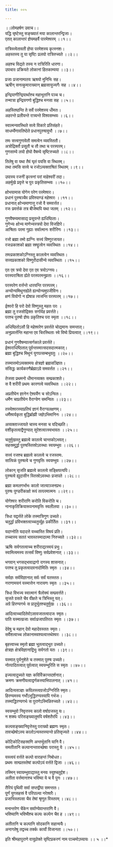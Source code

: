 ```yaml
---
title: ००५

---
```

।।लोमहर्षण उवाच।।  
यद्धि सृष्टेस्तु सङ्ख्यातं मया कालान्तरन्द्विजाः।  
एतत् कालान्तरं ज्ञेयमहर्वै पारमेश्वरम् ।।१।।  
  
रात्रिस्त्वेतावती ज्ञेया परमेशस्य कृत्स्नशः।  
अहस्तस्य तु या सृष्टिः प्रलयो रात्रिरुच्यते ।।२।।  
  
अहश्च विद्यते तस्य न रात्रिरिति धारणा।  
उपचारः प्रक्रियते लोकानां हितकाम्यया ।।३।।  
  
प्रजाः प्रजानाम्पतय ऋषयो मुनिभिः सह।  
ऋषीन् सनत्कुमाराख्यान् ब्रह्मसायुज्यगैः सह ।।४।।  
  
इन्द्रियाणीन्द्रियार्थाश्च महाभूतानि पञ्च च।  
तन्मात्रा इन्द्रियगणो बुद्धिश्च मनसा सह ।।५।।  
  
अहस्तिष्ठन्ति ते सर्वे परमेशस्य धीमतः।  
अहरन्ते प्रलीयन्ते रात्र्यन्ते विश्वसम्भवः ।।६।।  
  
स्वात्मन्यवस्थिते सत्वे विकारे प्रतिसंहते।  
साधर्म्येणावतिष्ठेते प्रधानपुरुषावुभौ ।।७।।  
  
तमः सत्त्वगुणावेतौ समत्वेन व्यवस्तितौ।  
अत्रोद्रिक्तौ प्रसूतौ च तौ तथा च परस्परम्।  
गुणसाम्ये लयो ज्ञेयो वैषम्ये सृष्टिरुच्यते ।।८।।  
  
तिलेषु वा यथा तैवं घृतं पयसि वा स्थितम्।  
तथा तमसि सत्त्वे च रजोऽव्यक्ताश्रितं स्थितम् ।।९।।  
  
उपास्य रजनीं कृत्स्नां परां माहेश्वरीं तदा।  
अहर्मुखे प्रवृत्ते च पुरः प्रकृतिसम्भवः ।।१०।।  
  
क्षोभयामास योगेन परेण परमेश्वरः।  
प्रधानं पुरुषञ्चैव प्रविश्याण्डं महेश्वरः ।।११।।  
प्रधानात् क्षोभ्यमाणात्तु रजो वै समवर्त्तत।  
रजः प्रवर्त्तकं तत्र बीजेष्वपि यथा जलम् ।।१२।।  
  
गुणवैषम्यमासाद्य प्रसूयन्ते ह्यधिष्ठिताः।  
गुणेभ्यः क्षोभ्य माणेभ्यस्त्रयो देवा विजज्ञिरे।  
आश्रिताः परमा गुह्याः सर्वात्मानः शरीरिणः ।।१३।।  
  
रजो ब्रह्मा तमो ह्यग्निः सत्त्वं विष्णुरजायत।  
रजःप्रकाशको ब्रह्मा स्रष्ट्टृत्वेन व्यवस्थितः ।।१४।।  
  
तमःप्रकाशकोऽग्निस्तु कालत्वेन व्यवस्थितः।  
सत्त्वप्रकाशको विष्णुरौदासीन्ये व्यवस्थितः ।।१५।।  
  
एत एव त्रयो देवा एत एव त्रयोऽग्नयः।  
परस्पराश्रिता ह्येते परस्परमनुव्रताः ।।१६।।  
  
परस्परेण वर्त्तन्ते धारयन्ति परस्परम्।  
अन्योन्यमिथुनाह्येते ह्यन्योन्यमुपजीविनः।  
क्षणं वियोगो न ह्येषान्न त्यजन्ति परस्परम् ।।१७।।  
  
ईश्वरो हि परो देवो विष्णुस्तु महतः परः ।  
ब्रह्मा तु रजसोद्रिक्तः सर्गायेह प्रवर्त्तते।  
परश्च पुरुषो ज्ञेयः प्रकृतिश्च परा स्मृता ।।१८।।  
  
अधिष्ठितोऽसौ हि महेश्वरेण प्रवर्त्तते चोद्यमानः समन्तात्।  
अनुप्रवर्त्तन्ति महान्त एव चिरस्थिताः स्वे विष्ये प्रियत्वात् ।।१९।।  
  
प्रधानं गुणवैषम्यात्सर्गकाले प्रवर्त्तते।  
ईश्वराधिष्ठितात् पूर्वन्तस्मात्सदसदात्मकात्।  
ब्रह्मा बुद्धिश्च मिथुनं युगपत्सम्बभूवतुः ।।२०।।  
  
तस्मात्तमोऽव्यक्तमयः क्षेत्रज्ञो ब्रह्मसञ्ज्ञितः।  
संसिद्धः कार्यकरणैर्ब्रह्माऽग्रे समवर्त्तत ।।२१।।  
  
तेजसा प्रथमनो धीमानव्यक्तः सम्प्रकाशते।  
स वै शरीरी प्रथमः कारणत्वे व्यवस्थितः ।।२२।।  
  
अप्रतीघेन ज्ञानेन ऐश्वर्येण च सोऽन्वितः।  
धर्मेण चाप्रतीघेन वैराग्येण समन्वितः ।।२३।।  
  
तस्येश्वरस्याप्रतिघं ज्ञानं वैराग्यलक्षणम्।  
धर्मैश्वर्यकृता बुद्धिर्ब्राह्मी जज्ञेऽभिमानिनः ।।२४।।  
  
अव्यक्ताज्जायते चास्य मनसा च यदिच्छति।  
वशीकृतत्वाद्वैगुण्यात् सुरेशत्वात्स्वभावतः ।।२५।।  
  
चतुर्मुखस्तु ब्रह्मत्वे कालत्वे चान्तकोऽभवत्।  
सहस्रमूर्द्धा पुरुषस्तिस्रोऽवस्थाः स्वयम्भुवः ।।२६।।  
  
सत्त्वं रजश्च ब्रह्मत्वे कालत्वे च रजस्तमः.  
सात्विकं पुरुषत्वे च गुणवृत्तिः स्वयम्भुवः ।।२७।।  
  
लोकान् सृजति ब्रह्मत्वे कालत्वे सङ्क्षिपत्यपि।  
पुरुषत्वे ह्युदासीन स्तिस्रोऽवस्थाः प्रजापते ।।२८।।  
  
ब्रह्मा कमलगर्भाभः कालो जात्याञ्जनप्रभः।  
पुरुषः पुण्डरीकाक्षो रूपं तत्परमात्मनः ।।२९।।  
  
योगेश्वरः शरीराणि करोति विकरोति च।  
नानाकृतिक्रियारूपनामवृत्तिः स्वलीलया ।।३०।।  
  
त्रिधा यद्वर्त्तते लोके तस्मात्रिगुण उच्यते।  
चतुर्द्धा प्रविभक्तत्वाच्चतुर्व्यूहः प्रकीर्तितः ।।३१।।  
  
यदाप्नोति यदादत्ते यच्चास्ति विषयं प्रति।  
तच्चास्य सततं भावस्तस्मादात्मा निरुच्यते ।।३२।।  
  
ऋषिः सर्वगतत्वाच्च शरीराद्यत्स्वयं प्रभुः।  
स्वामित्वमस्य तत्सर्वं विष्णुः सर्वप्रवेशनात् ।।३३।।  
  
भगवान् भगसद्भावाद्रागो रागस्य शासनात्।  
परश्च तु प्रकृतत्वादवनादोमितिः स्मृतः ।।३४।।  
  
सर्वज्ञः सर्वविज्ञानात् सर्वः सर्वं यतस्ततः।  
नराणामयनं यस्मात्तेन नारायणः स्मृतः ।।३५।।  
  
त्रिधा विभज्य स्वात्मानं त्रैलोक्यं सम्प्रवर्त्तते।  
सृजते ग्रसते चैव वीक्षते च त्रिभिस्तु यत्।  
अग्रे हिरण्यगर्भः स प्रादुर्भूतश्चतुर्मुखः ।।३६।।  
  
आदित्वाच्चादितेवोऽसावजातत्वादजः स्मृतः।  
पाति यस्मात्प्रजाः सर्वाःप्रजापतिरतः स्मृतः ।।३७।।  
  
देवेषु च महान् देवो महादेवस्ततः स्मृतः।  
सर्वेशत्वाच्च लोकानामवश्यत्वात्तथेश्वरः ।।३८।।  
  
बृहत्त्वाच्च स्मृतो ब्रह्मा भूतत्वाद्भूत उच्यते।  
क्षेत्रज्ञः क्षेत्रविज्ञानाद्विभुः सर्वगतो यतः ।।३९।।  
  
यस्मात् पुर्यनुशेते च तस्मात् पुरुष उच्यते।  
नोत्पादितत्वात् पूर्वत्वात् स्वयम्भूरिति स स्मृतः ।।४०।।  
  
इज्यत्वादुच्यते यज्ञः कविर्विक्रान्तदर्शनात्।  
क्रमणः क्रमणीयत्वाद्वर्णकस्याभिपालनात् ।।४१।।  
  
आदित्यसञ्ज्ञः कपिलस्त्वग्रजोऽग्निरिति स्मृतः।  
हिरण्यमस्य गर्भोऽभूद्धिरण्यस्यापि गर्भजः।  
तस्माद्धिरण्यगर्भः स पुराणेऽस्मिन्निरुच्यते ।।४२।।  
  
स्वयम्भुवो निवृत्तस्य कालो वर्षाग्रजस्तु यः।  
न शक्यः परिसङ्ख्यातुमपि वर्षशतैरपि ।।४३।।  
  
कल्पसङ्ख्यानिवृत्तेस्तु पराख्यो ब्रह्मणः स्मृतः।  
तावच्छेषोऽस्य कालोऽन्यस्तस्यान्ते प्रतिसृज्यते ।।४४।।  
  
कोटिकोटिसहस्राणि अन्तर्भूतानि यानि वै।  
समतीतानि कल्पानान्तावच्छेषाः परास्तु ये ।।४५।।  
  
यस्त्वयं वर्त्तते कल्पो वाराहन्तं निबोधत।  
प्रथमः साम्प्रतस्तेषां कल्पोऽयं वर्त्तते द्विजाः ।।४६।।  
  
तस्मिन् स्वायम्भुवाद्यास्तु मनवः स्युश्चतुर्द्दश।  
अतीता वर्त्तमानाश्च भविष्या ये च वै पुनः ।।४७।।  
  
तैरियं पृथिवी सर्वा सप्तद्वीपा समन्ततः।  
पूर्णं युगसहस्रं वै परिपाल्या नरेश्वरैः।  
प्रजाभिस्तपसा चैव तेषां श्रृणुत विस्तरम् ।।४८।।  
  
मन्वन्तरेण चैकेन सर्वाण्येवान्तराणि वै।  
भविष्याणि भविष्यैश्च कल्पः कल्पेन चैव ह ।।४९।।  
  
अतीतानि च कल्पानि सोदकानि सहान्वयैः।  
अनागतेषु तद्वच्च तर्क्कः कार्यो विजानता ।।५०।।  
  
इति श्रीमहापुराणे वायुप्रोक्ते सृष्टिप्रकरणं नाम पञ्चमोऽघ्यायः ।। ५ ।।*